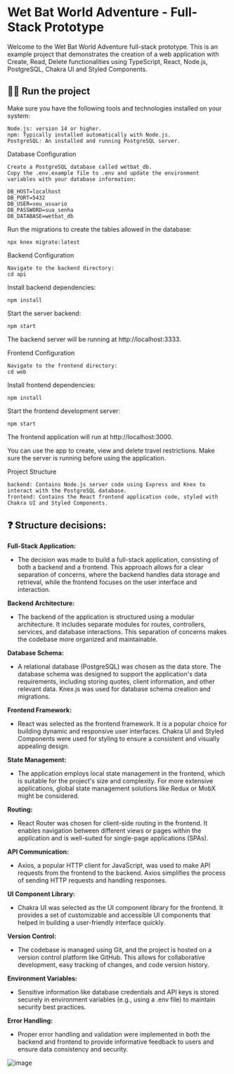 # Wet Bat World Adventure - Full-Stack Prototype

Welcome to the Wet Bat World Adventure full-stack prototype. This is an example project that demonstrates the creation of a web application with Create, Read, Delete functionalities using TypeScript, React, Node.js, PostgreSQL, Chakra UI and Styled Components.

## 👷‍♂️ Run the project

Make sure you have the following tools and technologies installed on your system:

    Node.js: version 14 or higher.
    npm: Typically installed automatically with Node.js.
    PostgreSQL: An installed and running PostgreSQL server.
    
Database Configuration

    Create a PostgreSQL database called wetbat_db.
    Copy the .env.example file to .env and update the environment variables with your database information:

```
DB_HOST=localhost
DB_PORT=5432
DB_USER=seu_usuario
DB_PASSWORD=sua_senha
DB_DATABASE=wetbat_db
```

Run the migrations to create the tables allowed in the database:

    npx knex migrate:latest

Backend Configuration

    Navigate to the backend directory:
    cd api

Install backend dependencies:

    npm install

Start the server backend:

    npm start

The backend server will be running at http://localhost:3333.

Frontend Configuration

    Navigate to the frontend directory:
    cd web

Install frontend dependencies:

    npm install

Start the frontend development server:

    npm start

The frontend application will run at http://localhost:3000.

You can use the app to create, view and delete travel restrictions. Make sure the server is running before using the application.

Project Structure

    backend: Contains Node.js server code using Express and Knex to interact with the PostgreSQL database.
    frontend: Contains the React frontend application code, styled with Chakra UI and Styled Components.

## ❓ Structure decisions:

<b>Full-Stack Application:</b>
- The decision was made to build a full-stack application, consisting of both a backend and a frontend. This approach allows for a clear separation of concerns, where the backend handles data storage and retrieval, while the frontend focuses on the user interface and interaction.

<b>Backend Architecture:</b>
- The backend of the application is structured using a modular architecture. It includes separate modules for routes, controllers, services, and database interactions. This separation of concerns makes the codebase more organized and maintainable.

<b>Database Schema:</b> 
- A relational database (PostgreSQL) was chosen as the data store. The database schema was designed to support the application's data requirements, including storing quotes, client information, and other relevant data. Knex.js was used for database schema creation and migrations.

<b>Frontend Framework:</b>  
- React was selected as the frontend framework. It is a popular choice for building dynamic and responsive user interfaces. Chakra UI and Styled Components were used for styling to ensure a consistent and visually appealing design.

<b>State Management:</b>
- The application employs local state management in the frontend, which is suitable for the project's size and complexity. For more extensive applications, global state management solutions like Redux or MobX might be considered.

<b>Routing:</b>
- React Router was chosen for client-side routing in the frontend. It enables navigation between different views or pages within the application and is well-suited for single-page applications (SPAs).

<b>API Communication:</b>
- Axios, a popular HTTP client for JavaScript, was used to make API requests from the frontend to the backend. Axios simplifies the process of sending HTTP requests and handling responses.

<b>UI Component Library:</b>
- Chakra UI was selected as the UI component library for the frontend. It provides a set of customizable and accessible UI components that helped in building a user-friendly interface quickly.

<b>Version Control:</b>
- The codebase is managed using Git, and the project is hosted on a version control platform like GitHub. This allows for collaborative development, easy tracking of changes, and code version history.

<b>Environment Variables:</b>  
- Sensitive information like database credentials and API keys is stored securely in environment variables (e.g., using a .env file) to maintain security best practices.

<b>Error Handling:</b> 
- Proper error handling and validation were implemented in both the backend and frontend to provide informative feedback to users and ensure data consistency and security.

![image](https://github.com/micaellimedeiros/wet-bat-challenge/assets/54600663/9e772b58-25a7-4a8a-80db-dbab0327df54)


